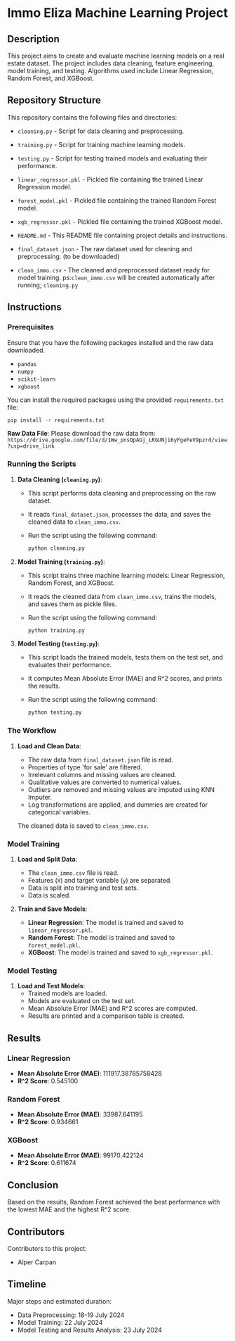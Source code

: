 # Immo Eliza Machine Learning Project

## Description

This project aims to create and evaluate machine learning models on a real estate dataset. The project includes data cleaning, feature engineering, model training, and testing. Algorithms used include Linear Regression, Random Forest, and XGBoost.

## Repository Structure

This repository contains the following files and directories:

- `cleaning.py` - Script for data cleaning and preprocessing.
- `training.py` - Script for training machine learning models.
- `testing.py` - Script for testing trained models and evaluating their performance.
- `linear_regressor.pkl` - Pickled file containing the trained Linear Regression model.
- `forest_model.pkl` - Pickled file containing the trained Random Forest model.
- `xgb_regressor.pkl` - Pickled file containing the trained XGBoost model.
- `README.md` - This README file containing project details and instructions.

- `final_dataset.json` - The raw dataset used for cleaning and preprocessing. (to be downloaded)
- `clean_immo.csv` - The cleaned and preprocessed dataset ready for model training.
ps:`clean_immo.csv` will be created automatically after running; `cleaning.py`

## Instructions

### Prerequisites

Ensure that you have the following packages installed and the raw data downloaded.

- `pandas`
- `numpy`
- `scikit-learn`
- `xgboost`

You can install the required packages using the provided `requirements.txt` file:

```sh
pip install -r requirements.txt
```
**Raw Data File**: Please download the raw data from: `https://drive.google.com/file/d/1Ww_pnsQpAGj_LRGUNji6yFgeFeV9pzrd/view?usp=drive_link`

### Running the Scripts

1. **Data Cleaning (`cleaning.py`)**:
   - This script performs data cleaning and preprocessing on the raw dataset.
   - It reads `final_dataset.json`, processes the data, and saves the cleaned data to `clean_immo.csv`.
   - Run the script using the following command:

     ```sh
     python cleaning.py
     ```

2. **Model Training (`training.py`)**:
   - This script trains three machine learning models: Linear Regression, Random Forest, and XGBoost.
   - It reads the cleaned data from `clean_immo.csv`, trains the models, and saves them as pickle files.
   - Run the script using the following command:

     ```sh
     python training.py
     ```

3. **Model Testing (`testing.py`)**:
   - This script loads the trained models, tests them on the test set, and evaluates their performance.
   - It computes Mean Absolute Error (MAE) and R^2 scores, and prints the results.
   - Run the script using the following command:

     ```sh
     python testing.py
     ```

### The Workflow

1. **Load and Clean Data**:
   - The raw data from `final_dataset.json` file is read.
   - Properties of type 'for sale' are filtered.
   - Irrelevant columns and missing values are cleaned.
   - Qualitative values are converted to numerical values.
   - Outliers are removed and missing values are imputed using KNN Imputer.
   - Log transformations are applied, and dummies are created for categorical variables.

   The cleaned data is saved to `clean_immo.csv`. 

### Model Training

1. **Load and Split Data**:
   - The `clean_immo.csv` file is read.
   - Features (`X`) and target variable (`y`) are separated.
   - Data is split into training and test sets.
   - Data is scaled.

2. **Train and Save Models**:
   - **Linear Regression**: The model is trained and saved to `linear_regressor.pkl`.
   - **Random Forest**: The model is trained and saved to `forest_model.pkl`.
   - **XGBoost**: The model is trained and saved to `xgb_regressor.pkl`.

### Model Testing

1. **Load and Test Models**:
   - Trained models are loaded.
   - Models are evaluated on the test set.
   - Mean Absolute Error (MAE) and R^2 scores are computed.
   - Results are printed and a comparison table is created.

## Results

### Linear Regression
- **Mean Absolute Error (MAE)**: 111917.38785758428
- **R^2 Score**: 0.545100

### Random Forest
- **Mean Absolute Error (MAE)**: 33987.641195
- **R^2 Score**: 0.934661

### XGBoost
- **Mean Absolute Error (MAE)**: 99170.422124
- **R^2 Score**: 0.611674

## Conclusion

Based on the results, Random Forest achieved the best performance with the lowest MAE and the highest R^2 score. 

## Contributors

Contributors to this project:
- Alper Carpan

## Timeline

Major steps and estimated duration:
- Data Preprocessing: 18-19 July 2024
- Model Training: 22 July 2024
- Model Testing and Results Analysis: 23 July 2024